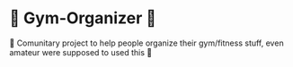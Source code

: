 # 🚧 Gym-Organizer 🚧
🍉 Comunitary project to help people organize their gym/fitness stuff, even amateur were supposed to used this 🍉
